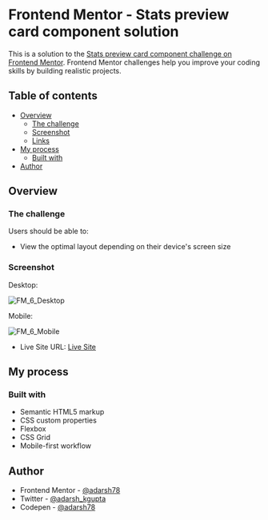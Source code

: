 # Frontend Mentor - Stats preview card component solution

This is a solution to the [Stats preview card component challenge on Frontend Mentor](https://www.frontendmentor.io/challenges/stats-preview-card-component-8JqbgoU62). Frontend Mentor challenges help you improve your coding skills by building realistic projects.

## Table of contents

- [Overview](#overview)
  - [The challenge](#the-challenge)
  - [Screenshot](#screenshot)
  - [Links](#links)
- [My process](#my-process)
  - [Built with](#built-with)
- [Author](#author)

## Overview 

### The challenge

Users should be able to:

- View the optimal layout depending on their device's screen size

### Screenshot

Desktop:

![FM_6_Desktop](https://user-images.githubusercontent.com/64201509/219868456-4ee07b02-9905-48b0-b882-31b6bb7c8ccc.png)

Mobile:

![FM_6_Mobile](https://user-images.githubusercontent.com/64201509/219868480-b63c74b1-553c-4e35-9b80-79408ed79c58.png)


- Live Site URL: [Live Site](https://adarsh78.github.io/Stats-Preview-Card-Component/)

## My process
### Built with

- Semantic HTML5 markup
- CSS custom properties
- Flexbox
- CSS Grid
- Mobile-first workflow

## Author

- Frontend Mentor - [@adarsh78](https://www.frontendmentor.io/profile/adarsh78)
- Twitter - [@adarsh_kgupta](https://twitter.com/adarsh_kgupta)
- Codepen - [@adarsh78](https://codepen.io/adarsh78)


